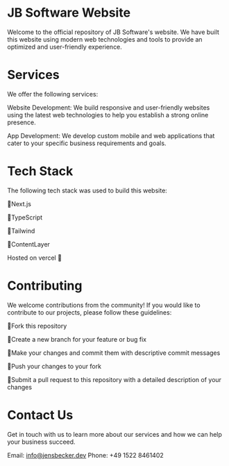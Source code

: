 # JB Software Website

Welcome to the official repository of JB Software's website. We have built this website using modern web technologies and tools to provide an optimized and user-friendly experience.

# Services

We offer the following services:

Website Development: We build responsive and user-friendly websites using the latest web technologies to help you establish a strong online presence.

App Development: We develop custom mobile and web applications that cater to your specific business requirements and goals.

# Tech Stack

The following tech stack was used to build this website:

🔹Next.js

🔹TypeScript

🔹Tailwind

🔹ContentLayer

Hosted on vercel 🔺

# Contributing

We welcome contributions from the community! If you would like to contribute to our projects, please follow these guidelines:

🔹Fork this repository

🔹Create a new branch for your feature or bug fix

🔹Make your changes and commit them with descriptive commit messages

🔹Push your changes to your fork

🔹Submit a pull request to this repository with a detailed description of your changes

# Contact Us

Get in touch with us to learn more about our services and how we can help your business succeed.

Email: info@jensbecker.dev
Phone: +49 1522 8461402
